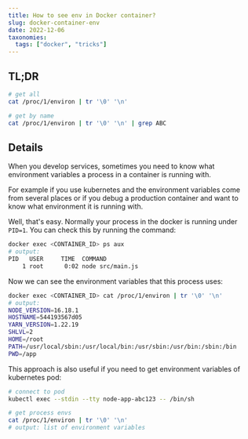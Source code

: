 ```yaml
---
title: How to see env in Docker container?
slug: docker-container-env
date: 2022-12-06
taxonomies:
  tags: ["docker", "tricks"]
---
```


## TL;DR

```sh
# get all
cat /proc/1/environ | tr '\0' '\n'

# get by name
cat /proc/1/environ | tr '\0' '\n' | grep ABC
```

## Details

When you develop services, sometimes you need to know what environment variables a process in a container is running with.

For example if you use kubernetes and the environment variables come from several places or if you debug a production container and want to know what environment it is running with.

Well, that's easy. Normally your process in the docker is running under `PID=1`. You can check this by running the command:

```sh
docker exec <CONTAINER_ID> ps aux
# output:
PID   USER     TIME  COMMAND
    1 root      0:02 node src/main.js
```

Now we can see the environment variables that this process uses:

```sh
docker exec <CONTAINER_ID> cat /proc/1/environ | tr '\0' '\n'
# output:
NODE_VERSION=16.18.1
HOSTNAME=544193567d05
YARN_VERSION=1.22.19
SHLVL=2
HOME=/root
PATH=/usr/local/sbin:/usr/local/bin:/usr/sbin:/usr/bin:/sbin:/bin
PWD=/app
```

This approach is also useful if you need to get environment variables of kubernetes pod:

```sh
# connect to pod
kubectl exec --stdin --tty node-app-abc123 -- /bin/sh

# get process envs
cat /proc/1/environ | tr '\0' '\n'
# output: list of environment variables
```

